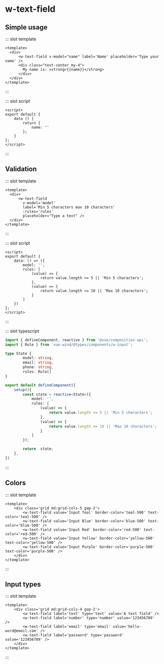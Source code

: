 # w-text-field

<w-text-field-docs-showcase />

## Simple usage
<component-code-view>

<w-text-field-docs-example-1 />

::: slot template

```vue
<template>
  <div>
      <w-text-field v-model="name" label='Name' placeholder='Type your name' />
      <div class="text-center my-4">
        My name is: <strong>{{name}}</strong>
      </div>
  </div>
</template>
```

:::

::: slot script

```vue
<script>
export default {
    data () {
        return {
            name: ''
        };
    }
};
</script>
```
:::
</component-code-view>

## Validation
<component-code-view>

<w-text-field-docs-example-2 />

::: slot template

```vue
<template>
  <div>
      <w-text-field
        v-model='model'
        label='Min 5 characters max 10 characters'
        :rules='rules'
        placeholder="Type a text" />
  </div>
</template>
```

:::

::: slot script

```vue
<script>
export default {
    data: () => ({
        model: '',
        rules: [
            (value) => {
                return value.length >= 5 || 'Min 5 characters';
            },
            (value) => {
                return value.length <= 10 || 'Max 10 characters';
            }
        ]
    })
};
</script>
```
:::

::: slot typescript

```ts
import { defineComponent, reactive } from '@vue/composition-api';
import { Rule } from 'vue-wind/@types/components/w-input';

type State {
        model: string,
        email: string,
        phone: string,
        rules: Rule[]
}

export default defineComponent({
    setup(){
        const state = reactive<State>({
            model: '',
            rules: [
                (value) => {
                    return value.length >= 5 || 'Min 5 characters';
                },
                (value) => {
                    return value.length <= 10 || 'Max 10 characters';
                }
            ]
        });

        return  state;
    },
})
```
:::

</component-code-view>

## Colors
<component-code-view>
<div class='grid md:grid-cols-5 gap-2'>
    <w-text-field value='Input Teal' border-color='teal-500' text-color='teal-500' />
    <w-text-field value='Input Blue' border-color='blue-500' text-color='blue-500' />
    <w-text-field value='Input Red' border-color='red-500' text-color='red-500' />
    <w-text-field value='Input Yellow' border-color='yellow-500' text-color='yellow-500' />
    <w-text-field value='Input Purple' border-color='purple-500' text-color='purple-500' />
</div>

::: slot template

```vue
<template>
    <div class='grid md:grid-cols-5 gap-2'>
        <w-text-field value='Input Teal' border-color='teal-500' text-color='teal-500' />
        <w-text-field value='Input Blue' border-color='blue-500' text-color='blue-500' />
        <w-text-field value='Input Red' border-color='red-500' text-color='red-500' />
        <w-text-field value='Input Yellow' border-color='yellow-500' text-color='yellow-500' />
        <w-text-field value='Input Purple' border-color='purple-500' text-color='purple-500' />
    </div>
</template>
```

:::
</component-code-view>

## Input types
<component-code-view>

<div class='grid md:grid-cols-4 gap-2'>
    <w-text-field label='text' type='text' value='A text field' />
    <w-text-field label='number' type='number' value='123456789' />
    <w-text-field label='email' type='email' value='hello-word@email.com' />
    <w-text-field label='password' type='password' value='123456789' />
</div>

::: slot template

```vue
<template>
    <div class='grid md:grid-cols-4 gap-2'>
        <w-text-field label='text' type='text' value='A text field' />
        <w-text-field label='number' type='number' value='123456789' />
        <w-text-field label='email' type='email' value='hello-word@email.com' />
        <w-text-field label='password' type='password' value='123456789' />
    </div>
</template>
```

:::
</component-code-view>